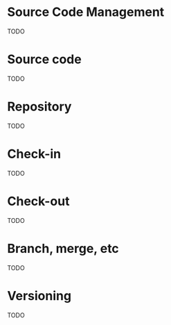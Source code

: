 # Source Code Management

TODO

# Source code

TODO

# Repository

TODO

# Check-in

TODO

# Check-out

TODO

# Branch, merge, etc

TODO

# Versioning

TODO